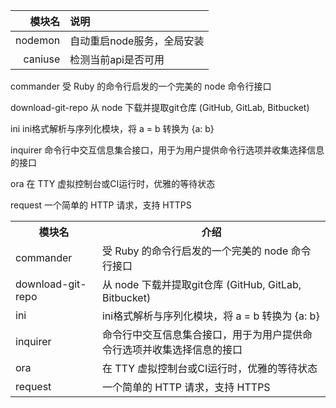 |模块名|说明|
|---:|:---|
|nodemon|自动重启node服务，全局安装|
|caniuse|检测当前api是否可用|
  

  

commander   受 Ruby 的命令行启发的一个完美的 node 命令行接口

download-git-repo  从 node 下载并提取git仓库 (GitHub, GitLab, Bitbucket)

ini  ini格式解析与序列化模块，将 a = b 转换为  {a: b}

inquirer   命令行中交互信息集合接口，用于为用户提供命令行选项并收集选择信息的接口

ora  在 TTY 虚拟控制台或CI运行时，优雅的等待状态

request  一个简单的 HTTP 请求，支持 HTTPS


<table>
	<tr>
		<th>模块名</th>
		<th>介绍</th>
	</tr>
	<tr>
		<td>commander</td>
		<td>受 Ruby 的命令行启发的一个完美的 node 命令行接口</td>
	</tr>
	<tr>
		<td>download-git-repo</td>
		<td>从 node 下载并提取git仓库 (GitHub, GitLab, Bitbucket)</td>
	</tr>
	<tr>
		<td>ini</td>
		<td>ini格式解析与序列化模块，将 a = b 转换为  {a: b}</td>
	</tr>
	<tr>
		<td>inquirer</td>
		<td>命令行中交互信息集合接口，用于为用户提供命令行选项并收集选择信息的接口</td>
	</tr>
	<tr>
		<td>ora</td>
		<td>在 TTY 虚拟控制台或CI运行时，优雅的等待状态</td>
	</tr>
	<tr>
		<td>request</td>
		<td>一个简单的 HTTP 请求，支持 HTTPS</td>
	</tr>
</table>